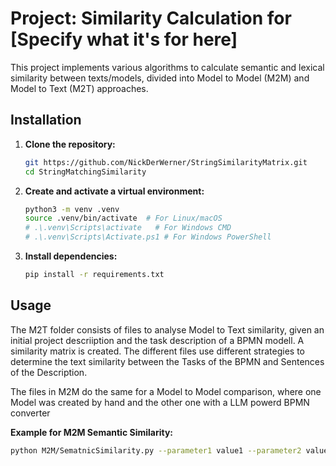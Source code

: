 # Project: Similarity Calculation for [Specify what it's for here]

This project implements various algorithms to calculate semantic and lexical similarity between texts/models, divided into Model to Model (M2M) and Model to Text (M2T) approaches.


## Installation

1.  **Clone the repository:**
    ```bash
    git https://github.com/NickDerWerner/StringSimilarityMatrix.git
    cd StringMatchingSimilarity
    ```
2.  **Create and activate a virtual environment:**
    ```bash
    python3 -m venv .venv
    source .venv/bin/activate  # For Linux/macOS
    # .\.venv\Scripts\activate   # For Windows CMD
    # .\.venv\Scripts\Activate.ps1 # For Windows PowerShell
    ```
3.  **Install dependencies:**
    ```bash
    pip install -r requirements.txt
    ```

## Usage

The M2T folder consists of files to analyse Model to Text similarity, given an initial project descriiption and the task description of a BPMN modell. A similarity matrix is created.
The different files use different strategies to determine the text similarity between the Tasks of the BPMN and Sentences of the Description.

The files in M2M do the same for a Model to Model comparison, where one Model was created by hand and the other one with a LLM powerd BPMN converter

**Example for M2M Semantic Similarity:**
```bash
python M2M/SematnicSimilarity.py --parameter1 value1 --parameter2 value2